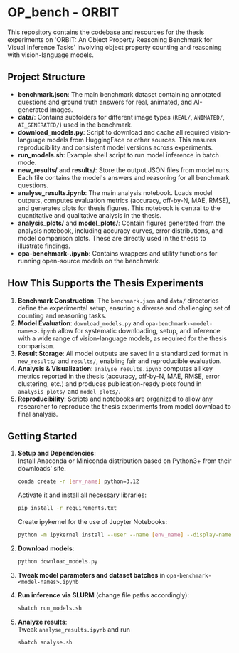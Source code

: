 # OP_bench - ORBIT

This repository contains the codebase and resources for the thesis experiments on 'ORBIT: An Object Property Reasoning
Benchmark for Visual Inference Tasks' involving object property counting and reasoning with vision-language models.

## Project Structure

- **benchmark.json**: The main benchmark dataset containing annotated questions and ground truth answers for real, animated, and AI-generated images.
- **data/**: Contains subfolders for different image types (`REAL/`, `ANIMATED/`, `AI_GENERATED/`) used in the benchmark.
- **download_models.py**: Script to download and cache all required vision-language models from HuggingFace or other sources. This ensures reproducibility and consistent model versions across experiments.
- **run_models.sh**: Example shell script to run model inference in batch mode.
- **new_results/** and **results/**: Store the output JSON files from model runs. Each file contains the model's answers and reasoning for all benchmark questions.
- **analyse_results.ipynb**: The main analysis notebook. Loads model outputs, computes evaluation metrics (accuracy, off-by-N, MAE, RMSE), and generates plots for thesis figures. This notebook is central to the quantitative and qualitative analysis in the thesis.
- **analysis_plots/** and **model_plots/**: Contain figures generated from the analysis notebook, including accuracy curves, error distributions, and model comparison plots. These are directly used in the thesis to illustrate findings.
- **opa-benchmark-<model-names>.ipynb**: Contains wrappers and utility functions for running open-source models on the benchmark.
<!-- - **pdf2bench.py**: Utility for converting PDF-based datasets into the benchmark format. -->
<!-- - **create_notebook.py**: Script to auto-generate Jupyter notebooks for new experiments or model evaluations. -->

## How This Supports the Thesis Experiments

1. **Benchmark Construction**: The `benchmark.json` and `data/` directories define the experimental setup, ensuring a diverse and challenging set of counting and reasoning tasks.
2. **Model Evaluation**: `download_models.py` and `opa-benchmark-<model-names>.ipynb` allow for systematic downloading, setup, and inference with a wide range of vision-language models, as required for the thesis comparison.
3. **Result Storage**: All model outputs are saved in a standardized format in `new_results/` and `results/`, enabling fair and reproducible evaluation.
4. **Analysis & Visualization**: `analyse_results.ipynb` computes all key metrics reported in the thesis (accuracy, off-by-N, MAE, RMSE, error clustering, etc.) and produces publication-ready plots found in `analysis_plots/` and `model_plots/`.
5. **Reproducibility**: Scripts and notebooks are organized to allow any researcher to reproduce the thesis experiments from model download to final analysis.

## Getting Started

1. **Setup and Dependencies**:  
   Install Anaconda or Miniconda distribution based on Python3+ from their downloads' site.
   ```bash 
   conda create -n [env_name] python=3.12
   ```
   Activate it and install all necessary libraries:  
   ```bash 
   pip install -r requirements.txt
   ```
   Create ipykernel for the use of Jupyter Notebooks:
   ```bash
   python -m ipykernel install --user --name [env_name] --display-name "[any_name]"
   ```

2. **Download models**:
   ```bash
   python download_models.py
   ```

3. **Tweak model parameters and dataset batches** in `opa-benchmark-<model-names>.ipynb`

4. **Run inference via SLURM** (change file paths accordingly):
   ```bash
   sbatch run_models.sh
   ```

5. **Analyze results**:  
   Tweak `analyse_results.ipynb` and run  
   ```bash
   sbatch analyse.sh
   ```

 
